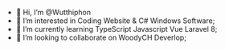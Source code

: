 - 👋 Hi, I’m @Wutthiphon
- 👀 I’m interested in Coding Website & C# Windows Software;
- 🌱 I’m currently learning TypeScript Javascript Vue Laravel 8;
- 💞️ I’m looking to collaborate on WoodyCH Deverlop;

<!---
Wutthiphon/Wutthiphon is a ✨ special ✨ repository because its `README.md` (this file) appears on your GitHub profile.
You can click the Preview link to take a look at your changes.
--->

